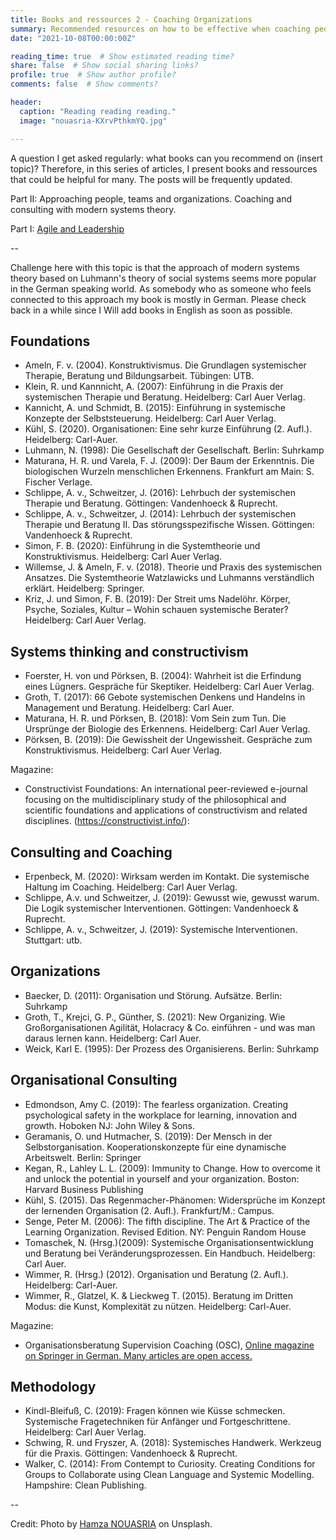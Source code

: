 ```yaml
---
title: Books and ressources 2 - Coaching Organizations  
summary: Recommended resources on how to be effective when coaching people or organizations.
date: "2021-10-08T00:00:00Z"

reading_time: true  # Show estimated reading time?
share: false  # Show social sharing links?
profile: true  # Show author profile?
comments: false  # Show comments?

header:
  caption: "Reading reading reading."
  image: "nouasria-KXrvPthkmYQ.jpg"

---
```


A question I get asked regularly: what books can you recommend on (insert topic)? Therefore, in this series of articles, I present books and ressources that could be helpful for many. The posts will be frequently updated. 

Part II: Approaching people, teams and organizations. Coaching and consulting with modern systems theory.

Part I: [Agile and Leadership](https://www.martinstahl.info/post/202110-books1-agileleadership/)

--

Challenge here with this topic is that the approach of modern systems theory based on Luhmann's theory of social systems seems more popular in the German speaking world. As somebody who as someone who feels connected to this approach my book is mostly in German. Please check back in a while since I Will add books in English as soon as possible.


## Foundations

- Ameln, F. v. (2004). Konstruktivismus. Die Grundlagen systemischer Therapie, Beratung und Bildungsarbeit. Tübingen: UTB.
- Klein, R. und Kannnicht, A. (2007): Einführung in die Praxis der systemischen Therapie und Beratung. Heidelberg: Carl Auer Verlag.
- Kannicht, A. und Schmidt, B. (2015): Einführung in systemische Konzepte der Selbststeuerung. Heidelberg: Carl Auer Verlag.
- Kühl, S. (2020). Organisationen: Eine sehr kurze Einführung (2. Aufl.). Heidelberg: Carl-Auer.
- Luhmann, N. (1998): Die Gesellschaft der Gesellschaft. Berlin: Suhrkamp
- Maturana, H. R. und Varela, F. J. (2009): Der Baum der Erkenntnis. Die biologischen Wurzeln menschlichen Erkennens. Frankfurt am Main: S. Fischer Verlage.
- Schlippe, A. v., Schweitzer, J. (2016): Lehrbuch der systemischen Therapie und Beratung. Göttingen: Vandenhoeck & Ruprecht.
- Schlippe, A. v., Schweitzer, J. (2014): Lehrbuch der systemischen Therapie und Beratung II. Das störungsspezifische Wissen. Göttingen: Vandenhoeck & Ruprecht.
- Simon, F. B. (2020): Einführung in die Systemtheorie und Konstruktivismus. Heidelberg: Carl Auer Verlag.
- Willemse, J. & Ameln, F. v. (2018). Theorie und Praxis des systemischen Ansatzes. Die Systemtheorie Watzlawicks und Luhmanns verständlich erklärt. Heidelberg: Springer.
- Kriz, J. und Simon, F. B. (2019): Der Streit ums Nadelöhr. Körper, Psyche, Soziales, Kultur – Wohin schauen systemische Berater? Heidelberg: Carl Auer Verlag.

 

## Systems thinking and constructivism

- Foerster, H. von und Pörksen, B. (2004): Wahrheit ist die Erfindung eines Lügners. Gespräche für Skeptiker. Heidelberg: Carl Auer Verlag.
- Groth, T. (2017): 66 Gebote systemischen Denkens und Handelns in Management und Beratung. Heidelberg: Carl Auer.
- Maturana, H. R. und Pörksen, B. (2018): Vom Sein zum Tun. Die Ursprünge der Biologie des Erkennens. Heidelberg: Carl Auer Verlag.
- Pörksen, B. (2019): Die Gewissheit der Ungewissheit. Gespräche zum Konstruktivismus. Heidelberg: Carl Auer Verlag.

Magazine:

- Constructivist Foundations: An international peer-reviewed e-journal focusing on the multidisciplinary study of the philosophical and scientific foundations and applications of constructivism and related disciplines.  (https://constructivist.info/):



## Consulting and Coaching

- Erpenbeck, M. (2020): Wirksam werden im Kontakt. Die systemische Haltung im Coaching. Heidelberg: Carl Auer Verlag.
- Schlippe, A.v. und Schweitzer, J. (2019): Gewusst wie, gewusst warum. Die Logik systemischer Interventionen. Göttingen: Vandenhoeck & Ruprecht.
- Schlippe, A. v., Schweitzer, J. (2019): Systemische Interventionen. Stuttgart: utb.


 
## Organizations

- Baecker, D. (2011): Organisation und Störung. Aufsätze. Berlin: Suhrkamp
- Groth, T., Krejci, G. P., Günther, S. (2021): New Organizing. Wie Großorganisationen Agilität, Holacracy & Co. einführen - und was man daraus lernen kann. Heidelberg: Carl Auer.
- Weick, Karl E. (1995): Der Prozess des Organisierens. Berlin: Suhrkamp



## Organisational Consulting

- Edmondson, Amy C. (2019): The fearless organization. Creating psychological safety in the workplace for learning, innovation and growth. Hoboken NJ: John Wiley & Sons.
- Geramanis, O. und Hutmacher, S. (2019): Der Mensch in der Selbstorganisation. Kooperationskonzepte für eine dynamische Arbeitswelt. Berlin: Springer
- Kegan, R., Lahley L. L. (2009): Immunity to Change. How to overcome it and unlock the potential in yourself and your organization. Boston: Harvard Business Publishing
- Kühl, S. (2015). Das Regenmacher-Phänomen: Widersprüche im Konzept der lernenden Organisation (2. Aufl.). Frankfurt/M.: Campus.
- Senge, Peter M. (2006): The fifth discipline. The Art & Practice of the Learning Organization. Revised Edition. NY: Penguin Random House
- Tomaschek, N. (Hrsg.)(2009): Systemische Organisationsentwicklung und Beratung bei Veränderungsprozessen. Ein Handbuch. Heidelberg: Carl Auer.
- Wimmer, R. (Hrsg.) (2012). Organisation und Beratung (2. Aufl.). Heidelberg: Carl-Auer.
- Wimmer, R., Glatzel, K. & Lieckweg T. (2015). Beratung im Dritten Modus: die Kunst, Komplexität zu nützen. Heidelberg: Carl-Auer.

Magazine:

- Organisationsberatung Supervision Coaching (OSC), [Online magazine on Springer in German. Many articles are open access.](https://www.springer.com/journal/11613)

 

## Methodology

- Kindl-Bleifuß, C. (2019): Fragen können wie Küsse schmecken. Systemische Fragetechniken für Anfänger und Fortgeschrittene. Heidelberg: Carl Auer Verlag.
- Schwing, R. und Fryszer, A. (2018): Systemisches Handwerk. Werkzeug für die Praxis. Göttingen: Vandenhoeck & Ruprecht.
- Walker, C. (2014): From Contempt to Curiosity. Creating Conditions for Groups to Collaborate using Clean Language and Systemic Modelling. Hampshire: Clean Publishing.

 


--

Credit: Photo by [Hamza NOUASRIA](https://unsplash.com/@hamza01nsr) on Unsplash.
